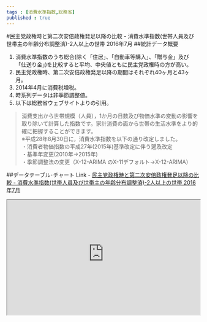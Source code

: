 ```yaml
--- 
tags : [消費水準指数,総務省] 
published : true
---
```

#民主党政権時と第二次安倍政権発足以降の比較 - 消費水準指数(世帯人員及び世帯主の年齢分布調整済)-2人以上の世帯 2016年7月
##統計データ概要
1. 消費水準指数のうち総合(除く「住居」、「自動車等購入」、「贈与金」及び「仕送り金」)を比較すると平均、中央値ともに民主党政権時の方が高い。
1. 民主党政権時、第二次安倍政権発足以降の期間はそれぞれ40ヶ月と43ヶ月。
1. 2014年4月に消費税増税。
1. 時系列データは非季節調整値。
1. 以下は総務省ウェブサイトよりの引用。

> 消費支出から世帯規模（人員），1か月の日数及び物価水準の変動の影響を取り除いて計算した指数です。家計消費の面から世帯の生活水準をより的確に把握することができます。  
> ※平成28年8月30日に，消費水準指数を以下の通り改定しました。  
> ・消費者物価指数の平成27年(2015年)基準改定に伴う遡及改定  
> ・基準年変更(2010年→2015年)  
> ・季節調整法の変更（X-12-ARIMA のX-11デフォルト→X-12-ARIMA）  

##データテーブル･チャート
Link - [民主党政権時と第二次安倍政権発足以降の比較 - 消費水準指数(世帯人員及び世帯主の年齢分布調整済)-2人以上の世帯 2016年7月](
http://knowledgevault.saecanet.com/charts/am-consulting.co.jp-2016-08-30-22-05-21.html
)

<iframe src="
http://knowledgevault.saecanet.com/charts/am-consulting.co.jp-2016-08-30-22-05-21.html
" width="100%" height="300px"></iframe>